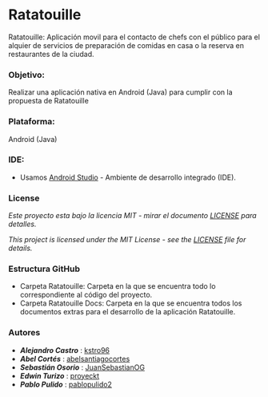 # Ratatouille
Ratatouille: Aplicación movil para el contacto de chefs con el público para el alquier de servicios de preparación de comidas en casa o la reserva en restaurantes de la ciudad.

### Objetivo: 
Realizar una aplicación nativa en Android (Java) para cumplir con la propuesta de Ratatouille 

### Plataforma: 
Android (Java) 

### IDE: 
* Usamos [Android Studio](https://developer.android.com/studio/?gclid=CjwKCAjwkenqBRBgEiwA-bZVts4l8iiQxJvINkPdtvQyB4IUB-jKZT1NZGYJiG-U8M_MIkSO5m61fxoCYqQQAvD_BwE) - Ambiente de desarrollo integrado (IDE).

### License
_Este proyecto esta bajo la licencia MIT - mirar el documento [LICENSE](LICENSE) para detalles._

_This project is licensed under the MIT License - see the [LICENSE](LICENSE) file for details._
### Estructura GitHub
* Carpeta Ratatouille: Carpeta en la que se encuentra todo lo correspondiente al código del proyecto.
* Carpeta Ratatouille Docs: Carpeta en la que se encuentra todos los documentos extras para el desarrollo de la aplicación Ratatouille. 

### Autores 
* ***Alejandro Castro*** : [kstro96](https://github.com/kstro96)
* ***Abel Cortés*** : [abelsantiagocortes](https://github.com/abelsantiagocortes)
* ***Sebastián Osorio*** : [JuanSebastianOG](https://github.com/JuanSebastianOG)
* ***Edwin Turizo*** : [proyeckt](https://github.com/proyeckt)
* ***Pablo Pulido*** : [pablopulido2](https://github.com/pablopulido2)
